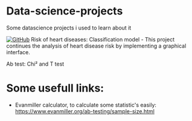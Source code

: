 # Data-science-projects
Some datascience projects i used to learn about it

[![GitHub](https://img.shields.io/badge/GitHub-View%20Project-blue)](https://github.com/Barboss4/Risk-of-Heart-Disease/tree/main) Risk of heart diseases: Classification model - This project continues the analysis of heart disease risk by implementing a graphical interface.


Ab test: Chi² and T test

# Some usefull links:

- Evanmiller calculator, to calculate some statistic's easily: https://www.evanmiller.org/ab-testing/sample-size.html
